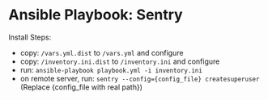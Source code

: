 Ansible Playbook: Sentry
====

Install Steps:
 - copy: `/vars.yml.dist` to `/vars.yml` and configure
 - copy: `/inventory.ini.dist` to `/inventory.ini` and configure
 - run: `ansible-playbook playbook.yml -i inventory.ini`
 - on remote server, run: `sentry --config={config_file} createsuperuser` (Replace {config_file with real path})

